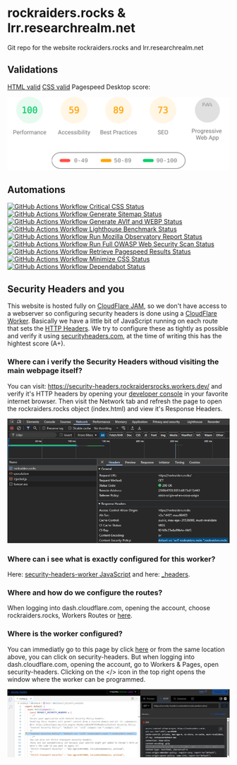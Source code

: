 # rockraiders.rocks & lrr.researchrealm.net
Git repo for the website rockraiders.rocks and lrr.researchrealm.net

## Validations
[HTML valid](https://validator.w3.org/nu/?showsource=yes&showoutline=yes&showimagereport=yes&doc=https%3A%2F%2Frockraiders.rocks)
[CSS valid](https://jigsaw.w3.org/css-validator/validator?profile=css3svg&uri=https%3A%2F%2Frockraiders.rocks%2F&usermedium=all&vextwarning=&warning=1)
Pagespeed Desktop score:

![Alt text](./.github/.lighthouse/PSIRM.svg)

## Automations

[![GitHub Actions Workflow Critical CSS Status](https://img.shields.io/github/actions/workflow/status/The-Research-Realm/rockraidersrocks/critical_css.yml)](https://github.com/The-Research-Realm/rockraidersrocks/actions/workflows/critical_css.yml)
[![GitHub Actions Workflow Generate Sitemap Status](https://img.shields.io/github/actions/workflow/status/The-Research-Realm/rockraidersrocks/generate_sitemap.yml)](https://github.com/The-Research-Realm/rockraidersrocks/actions/workflows/generate_sitemap.yml)
[![GitHub Actions Workflow Generate AVIf and WEBP Status](https://img.shields.io/github/actions/workflow/status/The-Research-Realm/rockraidersrocks/generate_webp_avif.yml)](https://github.com/The-Research-Realm/rockraidersrocks/actions/workflows/generate_webp_avif.yml)
[![GitHub Actions Workflow Lighthouse Benchmark Status](https://img.shields.io/github/actions/workflow/status/The-Research-Realm/rockraidersrocks/lighthouse.yml)](https://github.com/The-Research-Realm/rockraidersrocks/actions/workflows/lighthouse.yml)
[![GitHub Actions Workflow Run Mozilla Observatory Report Status](https://img.shields.io/github/actions/workflow/status/The-Research-Realm/rockraidersrocks/mozzila_observatory_report.yml)](https://github.com/The-Research-Realm/rockraidersrocks/actions/workflows/mozzila_observatory_report.yml)
[![GitHub Actions Workflow Run Full OWASP Web Security Scan Status](https://img.shields.io/github/actions/workflow/status/The-Research-Realm/rockraidersrocks/owasp_full_scan.yml)](https://github.com/The-Research-Realm/rockraidersrocks/actions/workflows/owasp_full_scan.yml)
[![GitHub Actions Workflow Retrieve Pagespeed Results Status](https://img.shields.io/github/actions/workflow/status/The-Research-Realm/rockraidersrocks/pagespeed.yml)](https://github.com/The-Research-Realm/rockraidersrocks/actions/workflows/pagespeed.yml)
[![GitHub Actions Workflow Minimize CSS Status](https://img.shields.io/github/actions/workflow/status/The-Research-Realm/rockraidersrocks/purgecss.yml)](https://github.com/The-Research-Realm/rockraidersrocks/actions/workflows/purgecss.yml)
[![GitHub Actions Workflow Dependabot Status](https://img.shields.io/github/actions/workflow/status/The-Research-Realm/rockraidersrocks/dependabot.yml)](https://github.com/The-Research-Realm/rockraidersrocks/actions/workflows/dependabot/dependabot-updates)

## Security Headers and you

This website is hosted fully on [CloudFlare JAM](https://www.cloudflare.com/learning/performance/what-is-jamstack/), so we don't have access to a webserver so configuring security headers is done using a [CloudFlare Worker](https://developers.cloudflare.com/workers/). Basically we have a little bit of JavaScript running on each route that sets the [HTTP Headers](https://developer.mozilla.org/en-US/docs/Web/HTTP/Reference/Headers). We try to configure these as tightly as possible and verify it using [securityheaders.com](https://securityheaders.com/?q=https%3A%2F%2Frockraiders.rocks%2F&followRedirects=on), at the time of writing this has the hightest score (A+).

### Where can i verify the Security Headers withoud visiting the main webpage itself?

You can visit: https://security-headers.rockraidersrocks.workers.dev/ and verify it's HTTP headers by opening your [developer console](https://balsamiq.com/support/faqs/browser-console/) in your favorite internet browser. Then visit the Network tab and refresh the page to open the rockraiders.rocks object (index.html) and view it's Response Headers.

![Response Headers](image.png)

### Where can i see what is exactly configured for this worker?

Here: [security-headers-worker JavaScript](security-headers-worker.js) and here: [_headers](https://github.com/The-Research-Realm/rockraidersrocks/blob/main/_headers).

### Where and how do we configure the routes?

When logging into dash.cloudflare.com, opening the account, choose rockraiders.rocks, Workers Routes or [here](https://dash.cloudflare.com/c7000110a231a8e08fc154244075ebdd/rockraiders.rocks/workers).

### Where is the worker configured?

You can immediatly go to this page by click [here](https://dash.cloudflare.com/c7000110a231a8e08fc154244075ebdd/workers/services/edit/security-headers/production) or from the same location above, you can click on security-headers. But when logging into dash.cloudflare.com, opening the account, go to Workers & Pages, open security-headers. Clicking on the </> icon in the top right opens the window where the worker can be programmed.

![configure security-headers worker](image-1.png)
